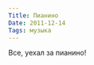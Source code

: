 ```yaml
---
Title: Пианино
Date: 2011-12-14
Tags: музыка
---
```


<div class="text">Все, уехал за пианино!</div>